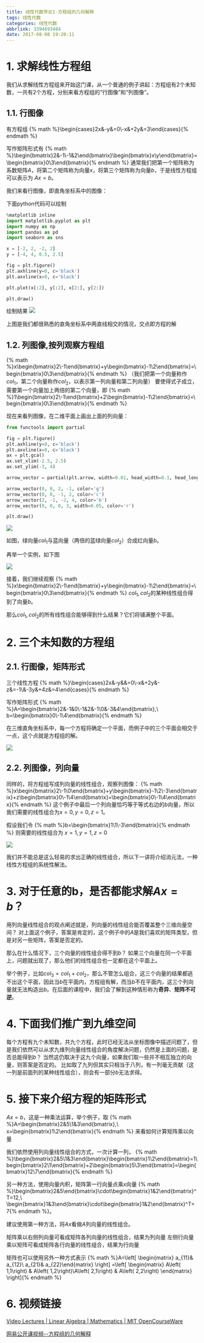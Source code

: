 ```yaml
---
title: 线性代数导论1-方程组的几何解释
tags: 线性代数
categories: 线性代数
abbrlink: 3394693484
date: 2017-08-08 19:20:11
---
```


<!-- toc -->
<!-- more -->

# 1. 求解线性方程组

我们从求解线性方程组来开始这门课，从一个普通的例子讲起：方程组有2个未知数，一共有2个方程，分别来看方程组的“行图像”和“列图像”。

## 1.1. 行图像

有方程组
{% math %}\begin{cases}2x&-y&=0\\-x&+2y&=3\end{cases}{% endmath %}

写作矩阵形式有
{% math %}\begin{bmatrix}2&-1\\-1&2\end{bmatrix}\begin{bmatrix}x\\y\end{bmatrix}=\begin{bmatrix}0\\3\end{bmatrix}{% endmath %}
通常我们把第一个矩阵称为系数矩阵$A$，将第二个矩阵称为向量$x$，将第三个矩阵称为向量$b$，于是线性方程组可以表示为 $Ax=b$。

我们来看行图像，即直角坐标系中的图像：

下面python代码可以绘制
```python
%matplotlib inline
import matplotlib.pyplot as plt
import numpy as np
import pandas as pd
import seaborn as sns

x = [-2, 2, -2, 2]
y = [-4, 4, 0.5, 2.5]

fig = plt.figure()
plt.axhline(y=0, c='black')
plt.axvline(x=0, c='black')

plt.plot(x[:2], y[:2], x[2:], y[2:])

plt.draw()
```
绘制结果
![](3394693484_linear.png)

上图是我们都很熟悉的直角坐标系中两直线相交的情况，交点即方程的解

## 1.2. 列图像,按列观察方程组

{% math %}x\begin{bmatrix}2\\-1\end{bmatrix}+y\begin{bmatrix}-1\\2\end{bmatrix}=\begin{bmatrix}0\\3\end{bmatrix}{% endmath %}
（我们把第一个向量称作$col_1$，第二个向量称作$col_2$，以表示第一列向量和第二列向量）
要使得式子成立，需要第一个向量加上两倍的第二个向量，即
{% math %}1\begin{bmatrix}2\\-1\end{bmatrix}+2\begin{bmatrix}-1\\2\end{bmatrix}=\begin{bmatrix}0\\3\end{bmatrix}{% endmath %}

现在来看列图像，在二维平面上画出上面的列向量：
```python
from functools import partial

fig = plt.figure()
plt.axhline(y=0, c='black')
plt.axvline(x=0, c='black')
ax = plt.gca()
ax.set_xlim(-2.5, 2.5)
ax.set_ylim(-3, 4)

arrow_vector = partial(plt.arrow, width=0.01, head_width=0.1, head_length=0.2, length_includes_head=True)

arrow_vector(0, 0, 2, -1, color='g')
arrow_vector(0, 0, -1, 2, color='c')
arrow_vector(2, -1, -2, 4, color='b')
arrow_vector(0, 0, 0, 3, width=0.05, color='r')

plt.draw()
```

![](3394693484_linearcol.png)

如图，绿向量$col_1$与蓝向量（两倍的蓝绿向量$col_2$）合成红向量$b$。

再举一个实例，如下图

![](3394693484_addtion.png)

接着，我们继续观察
{% math %}x\begin{bmatrix}2\\-1\end{bmatrix}+y\begin{bmatrix}-1\\2\end{bmatrix}=\begin{bmatrix}0\\3\end{bmatrix}{% endmath %}
$col_1,col_2$的某种线性组合得到了向量$b$。

那么$col_1,col_2$的所有线性组合能够得到什么结果？它们将铺满整个平面。

# 2. 三个未知数的方程组

## 2.1. 行图像，矩阵形式

三个线性方程
{% math %}\begin{cases}2x&-y&&=0\\-x&+2y&-z&=-1\\&-3y&+4z&=4\end{cases}{% endmath %}

写作矩阵形式
{% math %}A=\begin{bmatrix}2&-1&0\\-1&2&-1\\0&-3&4\end{bmatrix},\ b=\begin{bmatrix}0\\-1\\4\end{bmatrix}{% endmath %}

在三维直角坐标系中，每一个方程将确定一个平面，而例子中的三个平面会相交于一点，这个点就是方程组的解。

![](3394693484_Rowpicture.png)

## 2.2. 列图像，列向量

同样的，将方程组写成列向量的线性组合，观察列图像：
{% math %}x\begin{bmatrix}2\\-1\\0\end{bmatrix}+y\begin{bmatrix}-1\\2\\-3\end{bmatrix}+z\begin{bmatrix}0\\-1\\4\end{bmatrix}=\begin{bmatrix}0\\-1\\4\end{bmatrix}{% endmath %}
这个例子中最后一个列向量恰巧等于等式右边的$b$向量，所以我们需要的线性组合为$x=0,y=0,z=1$。

假设我们令
{% math %}b=\begin{bmatrix}1\\1\\-3\end{bmatrix}{% endmath %}
则需要的线性组合为
$x=1,y=1,z=0$

![](3394693484_Columnpicture.png)

我们并不能总是这么轻易的求出正确的线性组合，所以下一讲将介绍消元法，一种线性方程组的系统性解法。

# 3. 对于任意的b，是否都能求解$Ax=b$？

用列向量线性组合的观点阐述就是，列向量的线性组合能否覆盖整个三维向量空间？
对上面这个例子，答案是肯定的，这个例子中的$A$是我们喜欢的矩阵类型，但是对另一些矩阵，答案是否定的。

那么在什么情况下，三个向量的线性组合得不到$b$？
如果三个向量在同一个平面上，问题就出现了，那么他们的线性组合也一定都在这个平面上。

举个例子，比如$col_3=col_1+col_2$，那么不管怎么组合，这三个向量的结果都逃不出这个平面，因此当$b$在平面内，方程组有解，而当$b$不在平面内，这三个列向量就无法构造出$b$。在后面的课程中，我们会了解到这种情形称为**奇异**、**矩阵不可逆**。

# 4. 下面我们推广到九维空间

每个方程有九个未知数，共九个方程，此时已经无法从坐标图像中描述问题了，但是我们依然可以从求九维列向量线性组合的角度解决问题，仍然是上面的问题，是否总能得到$b$？
当然这仍取决于这九个向量，如果我们取一些并不相互独立的向量，则答案是否定的。
比如取了九列但其实只相当于八列，有一列毫无贡献（这一列是前面列的某种线性组合），则会有一部分$b$无法求得。

# 5. 接下来介绍方程的矩阵形式

$Ax=b$，这是一种乘法运算，举个例子，取
{% math %}A=\begin{bmatrix}2&5\\1&3\end{bmatrix},\ x=\begin{bmatrix}1\\2\end{bmatrix}{% endmath %}
来看如何计算矩阵乘以向量

我们依然使用列向量线性组合的方式，一次计算一列，
{% math %}\begin{bmatrix}2&5\\1&3\end{bmatrix}\begin{bmatrix}1\\2\end{bmatrix}=1\begin{bmatrix}2\\1\end{bmatrix}+2\begin{bmatrix}5\\3\end{bmatrix}=\begin{bmatrix}12\\7\end{bmatrix}{% endmath %}

另一种方法，使用向量内积，矩阵第一行向量点乘$x$向量
{% math %}\begin{bmatrix}2&5\end{bmatrix}\cdot\begin{bmatrix}1&2\end{bmatrix}^T=12,\ \begin{bmatrix}1&3\end{bmatrix}\cdot\begin{bmatrix}1&2\end{bmatrix}^T=7{% endmath %}。

建议使用第一种方法，将$Ax$看做$A$列向量的线性组合。

矩阵乘以右侧列向量可看成矩阵各列向量的线性组合，结果为列向量
左侧行向量乘以矩阵可看成矩阵各行向量的线性组合，结果为行向量

矩阵也可以使用另外一种方式表示
{% math %}A=\left[ \begin{matrix} a_{11}& a_{12}\\ a_{21}& a_{22}\end{matrix} \right] =\left[ \begin{matrix} A\left( 1,1\right) & A\left( 1,2\right)\\A\left( 2,1\right) & A\left( 2,2\right) \end{matrix} \right]{% endmath %}

# 6. 视频链接
[Video Lectures | Linear Algebra | Mathematics | MIT OpenCourseWare](https://ocw.mit.edu/courses/mathematics/18-06-linear-algebra-spring-2010/video-lectures/)

[网易公开课视频--方程组的几何解释](http://open.163.com/movie/2010/11/7/3/M6V0BQC4M_M6V29E773.html)